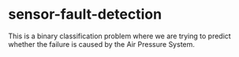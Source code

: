 # sensor-fault-detection
This is a binary classification problem where we are trying to predict whether the failure is caused by the Air Pressure System.
